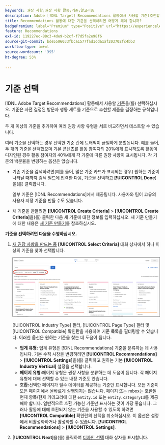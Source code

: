 ```yaml
---
keywords: 권장 사항;권장 사항 활동;기준;알고리즘
description: Adobe [!DNL Target] Recommendations 활동에서 사용할 기준(추천할 제품 또는 콘텐츠를 결정하는 규칙)을 선택하는 방법을 알아봅니다.
title: Recommendations 활동에 대한 기준을 선택하려면 어떻게 해야 합니까?
badgePremium: label="Premium" type="Positive" url="https://experienceleague.adobe.com/docs/target/using/introduction/intro.html?lang=en#premium newtab=true" tooltip="Target Premium에 포함된 내용을 확인하십시오."
feature: Recommendations
exl-id: 119227ec-88c3-4de9-b2cf-f7d5fa2e98f6
source-git-commit: bde5506033fbca1577fad1cda1af203702fc4bb3
workflow-type: tm+mt
source-wordcount: '395'
ht-degree: 55%

---
```


# 기준 선택

[!DNL Adobe Target Recommendations] 활동에서 사용할 [기준](/help/main/c-recommendations/c-algorithms/algorithms.md)을(를) 선택하십시오. 기준은 사전 결정된 방문자 행동 세트를 기준으로 추천할 제품을 결정하는 규칙입니다.

두 개 이상의 기준을 추가하여 여러 권장 사항 유형을 서로 비교하면서 테스트할 수 있습니다.

여러 기준을 선택하는 경우 선택한 기준 간에 트래픽이 균일하게 분할됩니다. 예를 들어, 두 개의 기준을 선택했으며 기본 콘텐츠를 활동 참여자의 20%에게 표시하도록 활동이 디자인된 경우 활동 참여자의 40%에게 각 기준에 따른 권장 사항이 표시됩니다. 각 기준의 백분율을 변경하는 옵션은 없습니다.

* 기존 기준을 검색하려면(예를 들어, 많은 기준 카드가 표시되는 경우) 원하는 기준이 나타날 때까지 검색 필드에 입력한 다음, 기준을 선택하고 **[!UICONTROL Done]**&#x200B;을(를) 클릭합니다.

  일부 기준은 [!DNL Recommendations]에서 제공됩니다. 사용자와 팀이 고유의 사용자 지정 기준을 만들 수도 있습니다.

* 새 기준을 만들려면 **[!UICONTROL Create Criteria]** > **[!UICONTROL Create Criteria]**&#x200B;을(를) 클릭한 다음 새 기준에 대한 정보를 입력하십시오. 새 기준 만들기에 대한 내용은 [새 기준 만들기](/help/main/c-recommendations/c-algorithms/create-new-algorithm.md#task_8A9CB465F28D44899F69F38AD27352FE)를 참조하십시오.

**기준을 선택하려면 다음을 수행하십시오.**

1. [새 권장 사항을 만드는 중](/help/main/c-recommendations/t-create-recs-activity/create-recs-activity.md#task_6874328773C64C44A73F0A130AD3F96F) **[!UICONTROL Select Criteria]** 대화 상자에서 하나 이상의 기준을 찾아 선택합니다.

   ![기준 선택 대화 상자](/help/main/c-recommendations/t-create-recs-activity/assets/filters.png)

   [!UICONTROL Industry Type] 필터, [!UICONTROL Page Type] 필터 및 [!UICONTROL Compatible] 확인란을 사용하여 기준 목록을 필터링할 수 있습니다. 이러한 옵션은 원하는 기준을 찾는 데 도움이 됩니다.

   * **업계 유형:** 업계 유형은 [!DNL Recommendations] 기준을 분류하는 데 사용됩니다. 기본 수직 시장을 변경하려면 **[!UICONTROL Recommendations]** > **[!UICONTROL Settings]**&#x200B;을(를) 클릭하고 원하는 기본 **[!UICONTROL Industry Vertical]** 설정을 선택합니다.
   * **페이지 유형:**&#x200B;페이지 유형은 권장 사항을 분류하는 데 도움이 됩니다. 각 페이지 유형에 대해 선택할 수 있는 내장 기준도 있습니다.
   * **호환:**&#x200B;선택한 페이지가 필수 데이터를 제공하는 기준만 표시합니다. 모든 기준이 모든 페이지에서 올바르게 실행되지는 않습니다. 페이지 또는 mbox는 호환될 현재 항목/현재 카테고리에 대한 `entity.id` 또는 `entity.categoryId`를 제공해야 합니다. 일반적으로 호환 가능한 기준만 표시하는 것이 가장 좋습니다. 그러나 활동에 대해 호환되지 않는 기준을 사용할 수 있도록 하려면 **[!UICONTROL Compatible]** 확인란의 선택을 취소하십시오. 이 옵션은 설정에서 비활성화하거나 활성화할 수 있습니다. **[!UICONTROL Recommendations]** > **[!UICONTROL Settings]**.

1. **[!UICONTROL Next]**&#x200B;을(를) 클릭하여 [디자인 선택](/help/main/c-recommendations/c-design-overview/design-overview.md) 대화 상자를 표시합니다.
